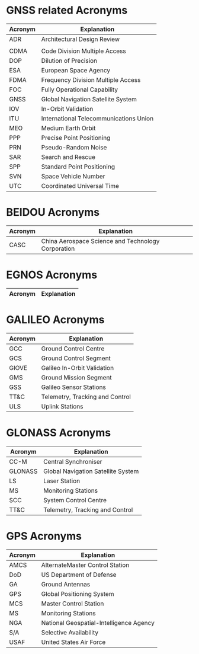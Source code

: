 # GNSS related Acronyms
|Acronym|Explanation|
|-------|-----------|
|ADR|Architectural Design Review|
|||
|CDMA|Code Division Multiple Access|
|DOP|Dilution of Precision|
|ESA|European Space Agency|
|FDMA|Frequency Division Multiple Access|
|FOC|Fully Operational Capability|
|GNSS|Global Navigation Satellite System|
|IOV|In-Orbit Validation|
|ITU|International Telecommunications Union|
|MEO|Medium Earth Orbit|
|PPP|Precise Point Positioning|
|PRN|Pseudo-Random Noise|
|SAR|Search and Rescue|
|SPP|Standard Point Positioning|
|SVN|Space Vehicle Number|
|UTC|Coordinated Universal Time|

# BEIDOU Acronyms
|Acronym|Explanation|
|-------|-----------|
|CASC|China Aerospace Science and Technology Corporation|

# EGNOS Acronyms
|Acronym|Explanation|
|-------|-----------|


# GALILEO Acronyms
|Acronym|Explanation|
|-------|-----------|
|GCC|Ground Control Centre|
|GCS|Ground Control Segment|
|GIOVE|Galileo In-Orbit Validation|
|GMS|Ground Mission Segment|
|GSS|Galileo Sensor Stations|
|TT&C|Telemetry, Tracking and Control|
|ULS|Uplink Stations|

# GLONASS Acronyms
|Acronym|Explanation|
|-------|-----------|
|CC-M|Central Synchroniser|
|GLONASS|Global Navigation Satellite System|
|LS|Laser Station|
|MS|Monitoring Stations|
|SCC|System Control Centre|
|TT&C|Telemetry, Tracking and Control|

# GPS Acronyms
|Acronym|Explanation|
|-------|-----------|
|AMCS|AlternateMaster Control Station|
|DoD|US Department of Defense|
|GA|Ground Antennas|
|GPS|Global Positioning System|
|MCS|Master Control Station|
|MS|Monitoring Stations|
|NGA|National Geospatial-Intelligence Agency|
|S/A|Selective Availability|
|USAF|United States Air Force|


